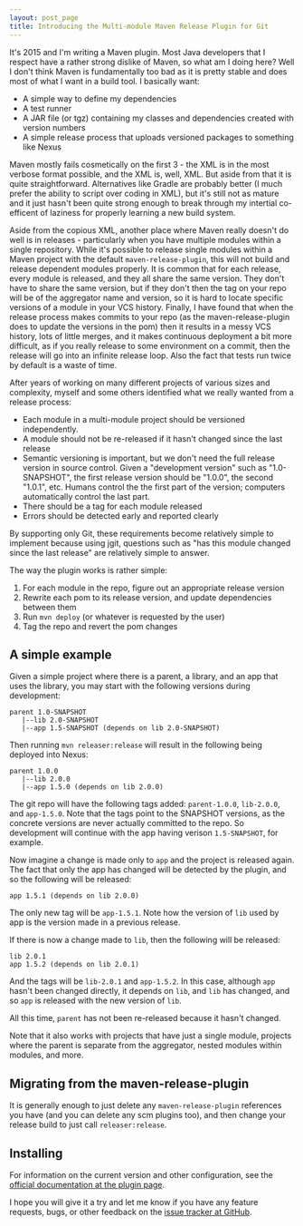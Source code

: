 ```yaml
---
layout: post_page
title: Introducing the Multi-module Maven Release Plugin for Git
---
```


It's 2015 and I'm writing a Maven plugin. Most Java developers that I respect have a rather strong dislike of
Maven, so what am I doing here? Well I don't think Maven is fundamentally too bad as it is pretty stable and
does most of what I want in a build tool. I basically want:

* A simple way to define my dependencies
* A test runner
* A JAR file (or tgz) containing my classes and dependencies created with version numbers
* A simple release process that uploads versioned packages to something like Nexus

Maven mostly fails cosmetically on the first 3 - the XML is in the most verbose format possible, and the XML is, well,
XML. But aside from that it is quite straightforward. Alternatives like Gradle are probably better (I much prefer
the ability to script over coding in XML), but it's
still not as mature and it just hasn't been quite strong enough to break through my intertial co-efficent
of laziness for properly learning a new build system.

Aside from the copious XML, another place where Maven really doesn't do well is in releases - particularly when you have
multiple modules within
a single repository. While it's possible to release single modules within a Maven project with the default
`maven-release-plugin`, this will not build and release dependent modules properly. It is common that for each
release, every module is released, and they all share the same version. They don't have to share the same version,
but if they don't then the tag on your repo will be of the aggregator name and version, so it is hard to locate
specific versions of a module in your VCS history. Finally, I have found that when the release process makes
commits to your repo (as the maven-release-plugin does to update the versions in the pom) then it results in a
messy VCS history, lots of little merges, and it makes continuous deployment a bit more difficult, as if you
really release to some environment on a commit, then the release will go into an infinite release loop. Also
the fact that tests run twice by default is a waste of time.

After years of working on many different projects of various sizes and complexity, myself and some others identified
what we really wanted from a release process:

* Each module in a multi-module project should be versioned independently.
* A module should not be re-released if it hasn't changed since the last release
* Semantic versioning is important, but we don't need the full release version in source control. Given a
"development version" such as "1.0-SNAPSHOT", the first release version should be "1.0.0", the second
"1.0.1", etc. Humans control the the first part of the version; computers automatically control the last part.
* There should be a tag for each module released
* Errors should be detected early and reported clearly

By supporting only Git, these requirements become relatively simple to implement because using jgit, questions such
as "has this module changed since the last release" are relatively simple to answer.

The way the plugin works is rather simple:

1. For each module in the repo, figure out an appropriate release version
2. Rewrite each pom to its release version, and update dependencies between them
3. Run `mvn deploy` (or whatever is requested by the user)
4. Tag the repo and revert the pom changes

A simple example
----------------

Given a simple project where there is a parent, a library, and an app that uses the library, you may start with
the following versions during development:

    parent 1.0-SNAPSHOT
       |--lib 2.0-SNAPSHOT
       |--app 1.5-SNAPSHOT (depends on lib 2.0-SNAPSHOT)

Then running `mvn releaser:release` will result in the following being deployed into Nexus:

    parent 1.0.0
       |--lib 2.0.0
       |--app 1.5.0 (depends on lib 2.0.0)

The git repo will have the following tags added: `parent-1.0.0`, `lib-2.0.0`, and `app-1.5.0`. Note that the tags point
to the SNAPSHOT versions, as the concrete versions are never actually committed to the repo. So development will continue
with the app having verison `1.5-SNAPSHOT`, for example.

Now imagine a change is made only to `app` and the project is released again. The fact that only the app has changed will be
detected by the plugin, and so the following will be released:

    app 1.5.1 (depends on lib 2.0.0)

The only new tag will be `app-1.5.1`. Note how the version of `lib` used by app is the version made in a previous release.

If there is now a change made to `lib`, then the following will be released:

    lib 2.0.1
    app 1.5.2 (depends on lib 2.0.1)

And the tags will be `lib-2.0.1` and `app-1.5.2`. In this case, although `app` hasn't been changed directly, it depends on
`lib`, and `lib` has changed, and so `app` is released with the new version of `lib`.

All this time, `parent` has not been re-released because it hasn't changed.

Note that it also works with projects that have just a single module, projects where the parent is separate from the
aggregator, nested modules within modules, and more.

Migrating from the maven-release-plugin
---------------------------------------

It is generally enough to just delete any `maven-release-plugin` references you have (and you can delete any scm plugins too),
and then change your release build to just call `releaser:release`.

Installing
----------

For information on the current version and other configuration, see the
[official documentation at the plugin page](http://danielflower.github.io/multi-module-maven-release-plugin/index.html).

I hope you will give it a try and let me know if you have any feature requests, bugs, or other feedback on
the [issue tracker at GitHub](https://github.com/danielflower/multi-module-maven-release-plugin/issues).
